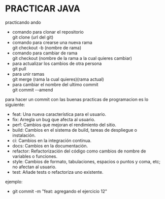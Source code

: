 # PRACTICAR JAVA
practicando ando
- comando para clonar el repositorio
<br>git clone (url del git)
- comando para crearse una nueva rama
<br>git checkout -b (nombre de rama)
- comando para cambiar de rama
<br>git checkout (nombre de la rama a la cual quieres cambiar)
- para actualizar los cambios de otra persona
<br>git pull
- para unir ramas
<br>git merge (rama la cual quieres)(rama actual)
- para cambiar el nombre del ultimo commit
<br>git commit --amend

para hacer un commit con las buenas practicas de programacion es lo siguiente:

- feat: Una nueva característica para el usuario.
- fix: Arregla un bug que afecta al usuario.
- perf: Cambios que mejoran el rendimiento del sitio.
- build: Cambios en el sistema de build, tareas de despliegue o instalación.
- ci: Cambios en la integración continua.
- docs: Cambios en la documentación.
- refactor: Refactorización del código como cambios de nombre de variables o funciones.
- style: Cambios de formato, tabulaciones, espacios o puntos y coma, etc; no afectan al usuario.
- test: Añade tests o refactoriza uno existente.

ejemplo:
- git commit -m "feat: agregando el ejercicio 12"
